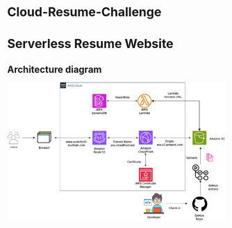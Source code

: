 # Cloud-Resume-Challenge
# Serverless Resume Website
## Architecture diagram
![Architecture diagram](/assets/Serverless_Resume.drawio.png)
